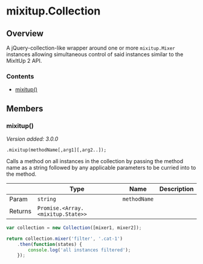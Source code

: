 # mixitup.Collection

## Overview

A jQuery-collection-like wrapper around one or more `mixitup.Mixer` instances
allowing simultaneous control of said instances similar to the MixItUp 2 API.

### Contents

- [mixitup()](#mixitup)


## Members

### mixitup()

*Version added: 3.0.0*

`
.mixitup(methodName[,arg1][,arg2..]);
`

Calls a method on all instances in the collection by passing the method
name as a string followed by any applicable parameters to be curried into
to the method.

|   |Type | Name | Description
|---|--- | --- | ---
|Param   |`string` | `methodName` | 
|Returns |`Promise.<Array.<mixitup.State>>` | 




```js
var collection = new Collection([mixer1, mixer2]);

return collection.mixer('filter', '.cat-1')
    .then(function(states) {
        console.log('all instances filtered');
    });
```

